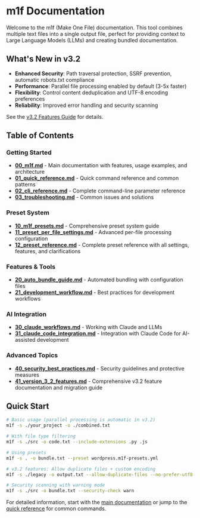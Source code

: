 # m1f Documentation

Welcome to the m1f (Make One File) documentation. This tool combines multiple
text files into a single output file, perfect for providing context to Large
Language Models (LLMs) and creating bundled documentation.

## What's New in v3.2

- **Enhanced Security**: Path traversal protection, SSRF prevention, automatic robots.txt compliance
- **Performance**: Parallel file processing enabled by default (3-5x faster)
- **Flexibility**: Control content deduplication and UTF-8 encoding preferences
- **Reliability**: Improved error handling and security scanning

See the [v3.2 Features Guide](./41_version_3_2_features.md) for details.

## Table of Contents

### Getting Started

- [**00_m1f.md**](00_m1f.md) - Main documentation with features, usage examples,
  and architecture
- [**01_quick_reference.md**](./01_quick_reference.md) - Quick command reference
  and common patterns
- [**02_cli_reference.md**](./02_cli_reference.md) - Complete command-line
  parameter reference
- [**03_troubleshooting.md**](./03_troubleshooting.md) - Common issues and
  solutions

### Preset System

- [**10_m1f_presets.md**](./10_m1f_presets.md) - Comprehensive preset system
  guide
- [**11_preset_per_file_settings.md**](./11_preset_per_file_settings.md) -
  Advanced per-file processing configuration
- [**12_preset_reference.md**](./12_preset_reference.md) - Complete preset
  reference with all settings, features, and clarifications

### Features & Tools

- [**20_auto_bundle_guide.md**](./20_auto_bundle_guide.md) - Automated bundling
  with configuration files
- [**21_development_workflow.md**](./21_development_workflow.md) - Best
  practices for development workflows

### AI Integration

- [**30_claude_workflows.md**](./30_claude_workflows.md) - Working with Claude
  and LLMs
- [**31_claude_code_integration.md**](./31_claude_code_integration.md) -
  Integration with Claude Code for AI-assisted development

### Advanced Topics

- [**40_security_best_practices.md**](./40_security_best_practices.md) - Security
  guidelines and protective measures
- [**41_version_3_2_features.md**](./41_version_3_2_features.md) - Comprehensive
  v3.2 feature documentation and migration guide

## Quick Start

```bash
# Basic usage (parallel processing is automatic in v3.2)
m1f -s ./your_project -o ./combined.txt

# With file type filtering
m1f -s ./src -o code.txt --include-extensions .py .js

# Using presets
m1f -s . -o bundle.txt --preset wordpress.m1f-presets.yml

# v3.2 features: Allow duplicate files + custom encoding
m1f -s ./legacy -o output.txt --allow-duplicate-files --no-prefer-utf8-for-text-files

# Security scanning with warning mode
m1f -s ./src -o bundle.txt --security-check warn
```

For detailed information, start with the [main documentation](00_m1f.md) or jump
to the [quick reference](./01_quick_reference.md) for common commands.